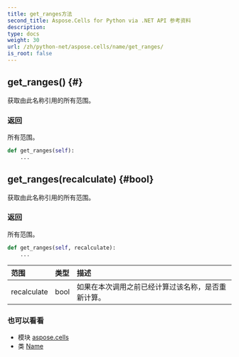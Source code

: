 ```yaml
---
title: get_ranges方法
second_title: Aspose.Cells for Python via .NET API 参考资料
description:
type: docs
weight: 30
url: /zh/python-net/aspose.cells/name/get_ranges/
is_root: false
---
```

##  get_ranges() {#}
获取由此名称引用的所有范围。


### 返回

所有范围。


```python
def get_ranges(self):
    ...
```




##  get_ranges(recalculate) {#bool}
获取由此名称引用的所有范围。


### 返回

所有范围。


```python
def get_ranges(self, recalculate):
    ...
```


|范围|类型|描述|
| :- | :- | :- |
| recalculate | bool |如果在本次调用之前已经计算过该名称，是否重新计算。|



### 也可以看看
* 模块 [aspose.cells](../../)
* 类 [Name](/cells/zh/python-net/aspose.cells/name)
